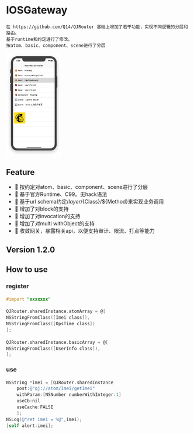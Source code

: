 # IOSGateway
```text
在 https://github.com/Q14/QJRouter 基础上增加了若干功能，实现不同逻辑的分层和路由。
基于runtime和约定进行了修改。
按atom、basic、component、scene进行了分层
```

<img src="ReadDemo.jpg" width="30%"/>

## Feature
- 🎉 按约定对atom、basic、component、scene进行了分层
- 🎉 基于官方Runtime、C99。无hack语法
- 🎉 基于url schema约定/${layer}/${Class}/${Method}来实现业务调用
- 🎉 增加了对block的支持
- 🎉 增加了对invocation的支持
- 🎉 增加了对multi withObject的支持
- 🎉 收敛网关，暴露相关api，以便支持审计、限流、打点等能力

## Version 1.2.0


## How to use

### register
```objective-c
#import "xxxxxxx"

QJRouter.sharedInstance.atomArray = @[
NSStringFromClass([Imei class]),
NSStringFromClass([OpsTime class])
];

QJRouter.sharedInstance.basicArray = @[
NSStringFromClass([UserInfo class]),
];
```

### use
```objective-c
NSString *imei = [QJRouter.sharedInstance
    post:@"qj://atom/Imei/getImei"
    withParam:[NSNumber numberWithInteger:1]
    useCb:nil
    useCache:FALSE
    ];
NSLog(@"ret imei = %@",imei);
[self alert:imei];
```
